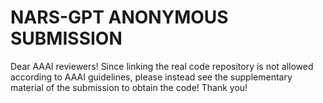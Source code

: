 # NARS-GPT ANONYMOUS SUBMISSION
Dear AAAI reviewers! Since linking the real code repository is not allowed according to AAAI guidelines, please instead see the supplementary material of the submission to obtain the code! Thank you!
